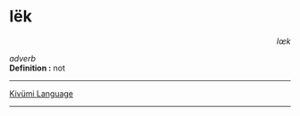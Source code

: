 
# lëk

<div align="right"><i>lœk</i></div>

*adverb*  
**Definition :** not  

---

[Kivümi Language](../README.md)

---
